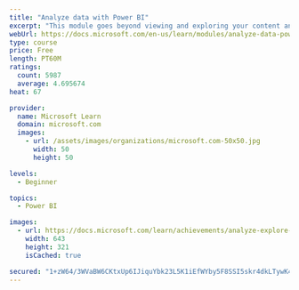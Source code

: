 ```yaml
---
title: "Analyze data with Power BI"
excerpt: "This module goes beyond viewing and exploring your content and explains how to interact with it by working with reports and dashboards to uncover and share new business insights."
webUrl: https://docs.microsoft.com/en-us/learn/modules/analyze-data-power-bi/
type: course
price: Free
length: PT60M
ratings:
  count: 5987
  average: 4.695674
heat: 67

provider:
  name: Microsoft Learn
  domain: microsoft.com
  images:
    - url: /assets/images/organizations/microsoft.com-50x50.jpg
      width: 50
      height: 50

levels:
  - Beginner

topics:
  - Power BI

images:
  - url: https://docs.microsoft.com/learn/achievements/analyze-explore-data-power-bi-social.png
    width: 643
    height: 321
    isCached: true

secured: "1+zW64/3WVaBW6CKtxUp6IJiquYbk23L5K1iEfWYby5F8SSI5skr4dkLTywK4d7gDId1FGQlRKJJP5BK3xcQ8k1JxF6SrZKIhaBIJqHCx5pI/C3C/mW1NIulDa1bjdJY1XH4nonZ5NhBpHyyI/jSt/C8oZgBfXO1QU6R+waB+l9/2SGZSphEVzOc99Am/wlEreJ55yBVoVqyQ+tCdZawzAO9h46Uc5XfW95xG0Vw+fUXyqQF2nNGkwsZkD241W4VZtnI1xjvtBHEJd/2F8bK9azAR5/0hNnzojYDxeWCqQVgpAj1dkPg/njZZpVl00FThua/AwUbmGjn07WaSTfvYM3WLCh8Guhb23XoS9GGwJA3Xi+tt/hq2yk42Kk/XNacwLxW/+5uLpuBpamncmzM3gky+U0vpEN5XDL0pUDrJTI=;cnGRyzzHQNJHMNGGHx2FjA=="
---
```


